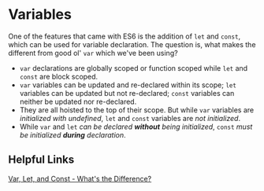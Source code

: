 # Variables

One of the features that came with ES6 is the addition of `let` and `const`, which can be used for variable declaration. The question is, what makes the different from good ol' `var` which we've been using?

- `var` declarations are globally scoped or function scoped while `let` and `const` are block scoped.
- `var` variables can be updated and re-declared within its scope; `let` variables can be updated but not re-declared; `const` variables can neither be updated nor re-declared.
- They are all hoisted to the top of their scope. But while `var` variables are *initialized with undefined*, `let` and `const` variables are *not initialized*.
- While `var` and `let` *can be declared **without** being initialized*, `const` *must be initialized **during** declaration*.

## Helpful Links

[Var, Let, and Const - What's the Difference?](https://www.freecodecamp.org/news/var-let-and-const-whats-the-difference/)
